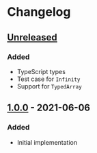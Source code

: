 # Changelog

## [Unreleased][]

### Added

-   TypeScript types
-   Test case for `Infinity`
-   Support for `TypedArray`

## [1.0.0][] - 2021-06-06

### Added

-   Initial implementation

[unreleased]: https://github.com/niksy/array-string-at/compare/v1.0.0...HEAD
[1.0.0]: https://github.com/niksy/array-string-at/tree/v1.0.0
